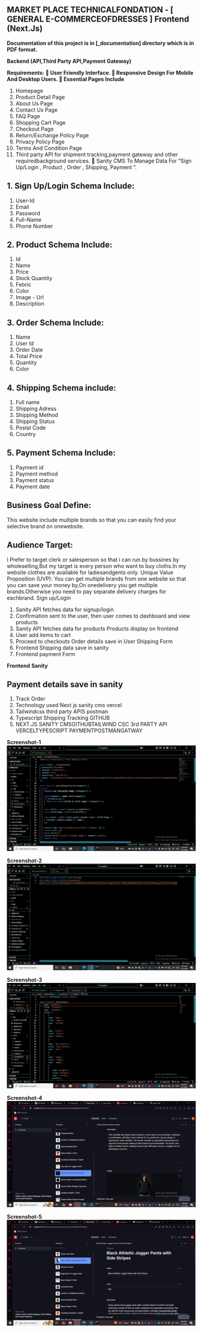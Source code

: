 ## MARKET PLACE TECHNICALFONDATION - [ GENERAL E-COMMERCEOFDRESSES ] Frontend (Next.Js)

**Documentation of this project is in [_documentation] directory which is in PDF format.**

**Backend (API,Third Party API,Payment Gateway)**

**Requirements:  User Friendly Interface.  Responsive Design For Mobile And Desktop Users.  Essential Pages Include**

1. Homepage
2. Product Detail Page
3. About Us Page
4. Contact Us Page
5. FAQ Page
6. Shopping Cart Page
7. Checkout Page
8. Return/Exchange Policy Page
9. Privacy Policy Page
10. Terms And Condition Page
11. Third party API for shipment tracking,payment gateway and other requiredbackground services.  Sanity CMS To Manage Data For “Sign Up/Login , Product , Order , Shipping, Payment “.

## 1. Sign Up/Login Schema Include:

1. User-Id
2. Email
3. Password
4. Full-Name
5. Phone Number

## 2. Product Schema Include:

1. Id
2. Name
3. Price
4. Stock Quantity
5. Febric
6. Color
7. Image - Url
8. Description

## 3. Order Schema Include:

1. Name
2. User Id
3. Order Date
4. Total Price
5. Quantity
6. Color

## 4. Shipping Schema include:

1. Full name
2. Shipping Adress
3. Shipping Method
4. Shipping Status
5. Postal Code
6. Country

## 5. Payment Schema Include:

1. Payment id
2. Payment method
3. Payment status
4. Payment date

## Business Goal Define:
This website include multiple brands so that you can easily find your selective brand on onewebsite.

## Audience Target:
I Prefer to target clerk or salesperson so that i can run by bussines by wholeselling,But my
target is every person who want to buy cloths.In my website clothes are available for ladiesandgents only. Unique Value Proposition (UVP):
You can get multiple brands from one website so that you can save your money by,On onedelivery you get multiple brands.Otherwise you need to pay separate delivery charges for eachbrand. Sign up/Login

1. Sanity API fetches data for signup/login
2. Confirmation sent to the user, then user comes to dashboard and view products
3. Sanity API fetches data for products Products display on frontend
4. User add items to cart
5. Proceed to checkouts Order details save in User Shipping Form
6. Frontend Shipping data save in sanity
7. Frontend payment Form

**Frontend**
**Sanity**

## Payment details save in sanity

1. Track Order
2. Technology used Next js sanity cms vercel
3. Tailwindcss third party APIS postman
4. Typescript Shipping Tracking GITHUB
5. NEXT.JS SANITY CMSGITHUBTAILWIND CSC 3rd PARTY API VERCELTYPESCRIPT PAYMENTPOSTMANGATWAY

**Screenshot-1**
![App Screenshot](_documentation/screenshot1.png)

**Screenshot-2**
![App Screenshot](_documentation/screenshot2.png)

**Screenshot-3**
![App Screenshot](_documentation/screenshot3.png)

**Screenshot-4**
![App Screenshot](_documentation/screenshot4.png)

**Screenshot-5**
![App Screenshot](_documentation/screenshot5.png)
